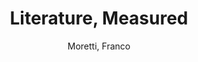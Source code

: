 ---
type: 'pamphlet'
pubkey: 'LLP12'
author: 'Moretti, Franco'
title: '12. Literature, Measured'
publisher: 'Stanford Literary Lab'
url:
year: 2016
project:
pamphlet:
  image: "/assets/images/p12.png"
  pdf: "https://litlab.stanford.edu/LiteraryLabPamphlet12.pdf"
  pubdate: 2016-04-01
  blurb: "In 2010, none of the five authors of “Quantitative Formalism” had any idea they were writing a “pamphlet”. A well-known scholarly journal had been asking for an article on new critical approaches, and that’s where we sent the piece once it was finished. But …"
---